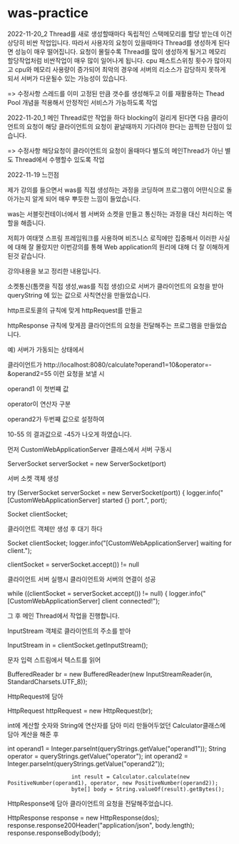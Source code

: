 # was-practice

2022-11-20_2
Thread를 새로 생성할때마다
독립적인 스택메모리를 할당 받는데 이건 상당히 비싼 작업입니다.
따라서 사용자의 요청이 있을때마다 Thread를 생성하게 된다면 성능이 매우 떨어집니다.
요청이 몰릴수록 Thread를 많이 생성하게 될거고 메모리 할당작업처럼 비싼작업이 매우 많이 일어나게 됩니다.
cpu 패스트스위칭 횟수가 많아지고 cpu와 메모리 사용량이 증가되어 최악의 경우에 서버의 리소스가 감당하지 못하게 되서
서버가 다운될수 있는 가능성이 있습니다.

=> 수정사항
스레드를 이미 고정된 만큼 갯수를 생성해두고 이를 재활용하는 Thead Pool 개념을 적용해서 안정적인 서비스가 가능하도록 작업

2022-11-20_1
메인 Thread로만 작업을 하다 blocking이 걸리게 된다면
다음 클라이언트의 요청이 해당 클라이언트의 요청이 끝날때까지 기다려야 한다는
끔찍한 단점이 있습니다.

=> 수정사항
해당요청이 클라이언트의 요청이 올때마다 별도의 메인Thread가 아닌
별도 Thread에서 수행할수 있도록 작업


2022-11-19
느낀점

제가 강의를 들으면서 was를 직접 생성하는 과정을 코딩하며 프로그램이 어떤식으로 돌아가는지 알게 되어 매우 뿌듯한 느낌이 들었습니다.


was는 서블릿컨테이너에서 웹 서버와 소켓을 만들고 통신하는 과정을 대신 처리하는 역할을 해줍니다.


저희가 여태껏 스프링 프레임워크를 사용하며 비즈니스 로직에만 집중해서 이러한 사실에 대해 잘 몰랐지만 이번강의를 통해 Web application의 원리에 대해 더 잘 이해하게 된것 같습니다.



강의내용을 보고 정리한 내용입니다.

소켓통신(톰캣을 직접 생성,was를 직접 생성)으로 서버가 클라이언트의 요청을 받아 queryString 에 있는 값으로 사칙연산을 만들었습니다.


http프로토콜의 규칙에 맞게 httpRequest를 만들고

httpResponse 규칙에 맞게끔 클라이언트의 요청을 전달해주는 프로그램을 만들었습니다.


예) 서버가 가동되는 상태에서

클라이언트가 http://localhost:8080/calculate?operand1=10&operator=-&operand2=55 이런 요청을 보낼 시


operand1 이 첫번쨰 값

operator이 연산자 구분

operand2가 두번쨰 값으로 설정하여


10-55 의 결과값으로 -45가 나오게 하였습니다.


먼저 CustomWebApplicationServer 클래스에서 서버 구동시

ServerSocket serverSocket = new ServerSocket(port)

서버 소켓 객체 생성


try (ServerSocket serverSocket = new ServerSocket(port)) {
            logger.info("[CustomWebApplicationServer] started {} port.", port);
            

Socket clientSocket;

클라이언트 객체만 생성 후 대기 하다



Socket clientSocket;
            logger.info("[CustomWebApplicationServer] waiting for client.");

clientSocket = serverSocket.accept()) != null

클라이언트 서버 실행시 클라이언트와 서버의  연결이 성공



while ((clientSocket = serverSocket.accept()) != null) {
                logger.info("[CustomWebApplicationServer] client connected!");


그 후 메인 Thread에서 작업을 진행합니다.

InputStream 객체로 클라이언트의 주소를 받아


InputStream in = clientSocket.getInputStream();

문자 입력 스트림에서 텍스트를 읽어


BufferedReader br = new BufferedReader(new InputStreamReader(in, StandardCharsets.UTF_8));

HttpRequest에 담아


HttpRequest httpRequest = new HttpRequest(br);


int에 계산할 숫자와 String에 연산자를 담아 미리 만들어두었던 Calculator클래스에 담아 계산을 해준 후


int operand1 = Integer.parseInt(queryStrings.getValue("operand1"));
                        String operator = queryStrings.getValue("operator");
                        int operand2 = Integer.parseInt(queryStrings.getValue("operand2"));

                        int result = Calculator.calculate(new PositiveNumber(operand1), operator, new PositiveNumber(operand2));
                        byte[] body = String.valueOf(result).getBytes();

HttpResponse에 담아 클라이언트의 요청을 전달해주었습니다.



HttpResponse response = new HttpResponse(dos);
                        response.response200Header("application/json", body.length);
                        response.responseBody(body);


